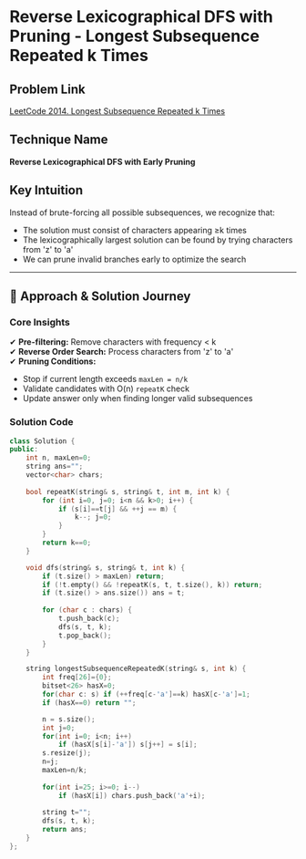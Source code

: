 # Reverse Lexicographical DFS with Pruning - Longest Subsequence Repeated k Times

## Problem Link
[LeetCode 2014. Longest Subsequence Repeated k Times](https://leetcode.com/problems/longest-subsequence-repeated-k-times/)

## Technique Name
**Reverse Lexicographical DFS with Early Pruning**

## Key Intuition
Instead of brute-forcing all possible subsequences, we recognize that:
- The solution must consist of characters appearing ≥k times
- The lexicographically largest solution can be found by trying characters from 'z' to 'a'
- We can prune invalid branches early to optimize the search

---

## 📝 Approach & Solution Journey

### Core Insights
✔ **Pre-filtering:** Remove characters with frequency < k  
✔ **Reverse Order Search:** Process characters from 'z' to 'a'  
✔ **Pruning Conditions:**  
   - Stop if current length exceeds `maxLen = n/k`  
   - Validate candidates with O(n) `repeatK` check  
   - Update answer only when finding longer valid subsequences  

### Solution Code
```cpp
class Solution {
public:
    int n, maxLen=0;
    string ans="";
    vector<char> chars;
    
    bool repeatK(string& s, string& t, int m, int k) {
        for (int i=0, j=0; i<n && k>0; i++) {
            if (s[i]==t[j] && ++j == m) {
                k--; j=0;
            }
        }
        return k==0;
    }

    void dfs(string& s, string& t, int k) {
        if (t.size() > maxLen) return;
        if (!t.empty() && !repeatK(s, t, t.size(), k)) return;
        if (t.size() > ans.size()) ans = t;
        
        for (char c : chars) {
            t.push_back(c);
            dfs(s, t, k);
            t.pop_back();
        }
    }

    string longestSubsequenceRepeatedK(string& s, int k) {
        int freq[26]={0};
        bitset<26> hasX=0;
        for(char c: s) if (++freq[c-'a']==k) hasX[c-'a']=1;
        if (hasX==0) return "";

        n = s.size();
        int j=0;
        for(int i=0; i<n; i++) 
            if (hasX[s[i]-'a']) s[j++] = s[i];
        s.resize(j);
        n=j;
        maxLen=n/k;
        
        for(int i=25; i>=0; i--)
            if (hasX[i]) chars.push_back('a'+i);
            
        string t="";
        dfs(s, t, k);
        return ans;
    }
};